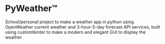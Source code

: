 # PyWeather™
School/personal project to make a weather app in python using OpenWeather current weather and 3-hour-5-day forecast API services, built using customtkinter to make a modern and elegant GUI to display the weather.

